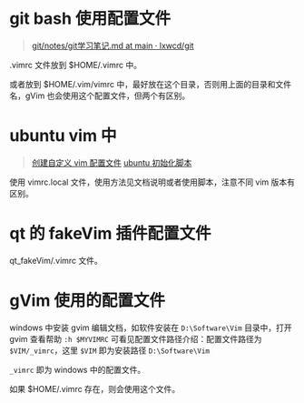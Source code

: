 # git bash 使用配置文件
> [git/notes/git学习笔记.md at main · lxwcd/git](https://github.com/lxwcd/git/blob/main/notes/git%E5%AD%A6%E4%B9%A0%E7%AC%94%E8%AE%B0.md) 

.vimrc 文件放到 $HOME/.vimrc 中。

或者放到 $HOME/.vim/vimrc 中，最好放在这个目录，否则用上面的目录和文件名，gVim 也会使用这个配置文件，但两个有区别。

# ubuntu vim 中
> [创建自定义 vim 配置文件](https://github.com/lxwcd/linux/blob/main/notes/ubuntu初始化操作.md#创建自定义-vim-配置文件) 
> [ubuntu 初始化脚本](https://github.com/lxwcd/linux/tree/main/notes/shell_scripts/ubuntu2204) 

使用 vimrc.local 文件，使用方法见文档说明或者使用脚本，注意不同 vim 版本有区别。

# qt 的 fakeVim 插件配置文件
qt_fakeVim/.vimrc 文件。

# gVim 使用的配置文件
windows 中安装 gvim 编辑文档，如软件安装在 `D:\Software\Vim` 目录中，打开 gvim 查看帮助 `:h $MYVIMRC` 可看见配置文件路径介绍：配置文件路径为 `$VIM/_vimrc`，这里 `$VIM` 即为安装路径 `D:\Software\Vim`  

`_vimrc` 即为 windows 中的配置文件。  

如果 $HOME/.vimrc 存在，则会使用这个文件。
